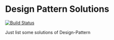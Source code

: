 # Design Pattern Solutions
[![Build Status](https://travis-ci.org/alaahong/Design-Pattern.svg?branch=master)](https://travis-ci.org/alaahong/Design-Pattern)

Just list some solutions of Design-Pattern
